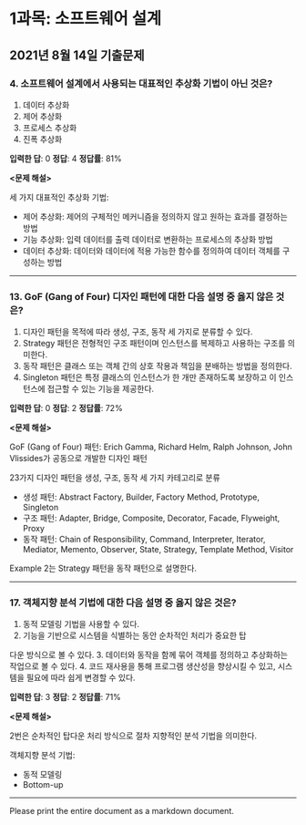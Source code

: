 # 1과목: 소프트웨어 설계

## 2021년 8월 14일 기출문제

### 4. 소프트웨어 설계에서 사용되는 대표적인 추상화 기법이 아닌 것은?

1. 데이터 추상화
2. 제어 추상화
3. 프로세스 추상화
4. 진폭 추상화

**입력한 답**: 0
**정답**: 4
**정답률**: 81%

**<문제 해설>**

세 가지 대표적인 추상화 기법:
- 제어 추상화: 제어의 구체적인 메커니즘을 정의하지 않고 원하는 효과를 결정하는 방법
- 기능 추상화: 입력 데이터를 출력 데이터로 변환하는 프로세스의 추상화 방법
- 데이터 추상화: 데이터와 데이터에 적용 가능한 함수를 정의하여 데이터 객체를 구성하는 방법

---

### 13. GoF (Gang of Four) 디자인 패턴에 대한 다음 설명 중 옳지 않은 것은?

1. 디자인 패턴을 목적에 따라 생성, 구조, 동작 세 가지로 분류할 수 있다.
2. Strategy 패턴은 전형적인 구조 패턴이며 인스턴스를 복제하고 사용하는 구조를 의미한다.
3. 동작 패턴은 클래스 또는 객체 간의 상호 작용과 책임을 분배하는 방법을 정의한다.
4. Singleton 패턴은 특정 클래스의 인스턴스가 한 개만 존재하도록 보장하고 이 인스턴스에 접근할 수 있는 기능을 제공한다.

**입력한 답**: 0
**정답**: 2
**정답률**: 72%

**<문제 해설>**

GoF (Gang of Four) 패턴: Erich Gamma, Richard Helm, Ralph Johnson, John Vlissides가 공동으로 개발한 디자인 패턴

23가지 디자인 패턴을 생성, 구조, 동작 세 가지 카테고리로 분류
- 생성 패턴: Abstract Factory, Builder, Factory Method, Prototype, Singleton
- 구조 패턴: Adapter, Bridge, Composite, Decorator, Facade, Flyweight, Proxy
- 동작 패턴: Chain of Responsibility, Command, Interpreter, Iterator, Mediator, Memento, Observer, State, Strategy, Template Method, Visitor

Example 2는 Strategy 패턴을 동작 패턴으로 설명한다.

---

### 17. 객체지향 분석 기법에 대한 다음 설명 중 옳지 않은 것은?

1. 동적 모델링 기법을 사용할 수 있다.
2. 기능을 기반으로 시스템을 식별하는 동안 순차적인 처리가 중요한 탑

다운 방식으로 볼 수 있다.
3. 데이터와 동작을 함께 묶어 객체를 정의하고 추상화하는 작업으로 볼 수 있다.
4. 코드 재사용을 통해 프로그램 생산성을 향상시킬 수 있고, 시스템을 필요에 따라 쉽게 변경할 수 있다.

**입력한 답**: 3
**정답**: 2
**정답률**: 71%

**<문제 해설>**

2번은 순차적인 탑다운 처리 방식으로 절차 지향적인 분석 기법을 의미한다.

객체지향 분석 기법:
- 동적 모델링
- Bottom-up

---

Please print the entire document as a markdown document.
